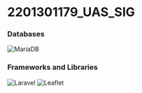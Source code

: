 # 2201301179_UAS_SIG

### Databases
![MariaDB](https://img.shields.io/badge/MariaDB-003545?style=for-the-badge&logo=mariadb&logoColor=white)

### Frameworks and Libraries
![Laravel](https://img.shields.io/badge/Laravel-FF2D20?style=for-the-badge&logo=laravel&logoColor=white)
![Leaflet](https://img.shields.io/badge/Leaflet-59FF00?style=for-the-badge&logo=leaflet&logoColor=white)
